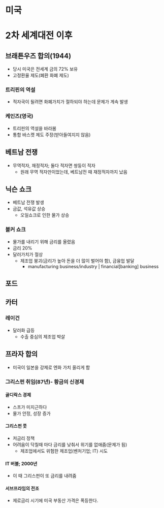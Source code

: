# 미국
# 2차 세계대전 이후


## 브래튼우즈 합의(1944)
* 당시 미국은 전세계 금의 72% 보유
* 고정환율 제도(폐환 화폐 제도)

### 트리핀의 역설
* 적자국이 될려면 화폐가치가 절하되야 하는데 문제가 계속 발생

### 케인즈(영국)
* 트리핀의 역설을 바라봄
* 통합 바스켓 제도 주장(받아들여지지 않음)

## 베트남 전쟁
* 무역적자, 재정적자; 둘다 적자면 쌍둥이 적자
  * 원래 무역 적자만이었는데, 베트남전 때 재정적자까지 났음 

## 닉슨 쇼크
* 베트남 전쟁 발생
* 금값, 석유값 상승
  * 오일쇼크로 인한 물가 상승

### 볼커 쇼크
* 물가를 내리기 위해 금리를 올렸음
* 금리 20%
* 달러가치가 절상
  * 제조업 붕괴(금리가 높아 돈을 더 많이 벌어야 함), 금융업 발달
    * manufacturing business/industry | financial[banking] business

## 포드

## 카터

### 레이건
* 달러화 급등
  * 수출 중심의 제조업 박살

## 프라자 합의
* 미국이 일본을 강제로 엔화 가치 올리게 함

### 그리스펀 취임(87년)- 황금의 신경제
#### 골디락스 경제
* 스프가 미지근하다
* 물가 안정, 성장 증가

#### 그리스펀 풋
* 저금리 정책
* 어려움이 닥칠때 마다 금리를 낮춰서 위기를 없애줌(문제가 됨)
  * 제조업에서도 위험한 제조업(벤처기업; IT) 시도

#### IT 버블; 2000년
* 이 때 그리스펀이 또 금리를 내려줌

#### 서브프라임의 전조
* 제로금리 시기에 미국 부동산 가격은 폭등한다. 